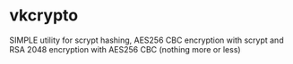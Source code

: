 # vkcrypto
SIMPLE utility for scrypt hashing, AES256 CBC encryption with scrypt and RSA 2048 encryption with AES256 CBC (nothing more or less)
